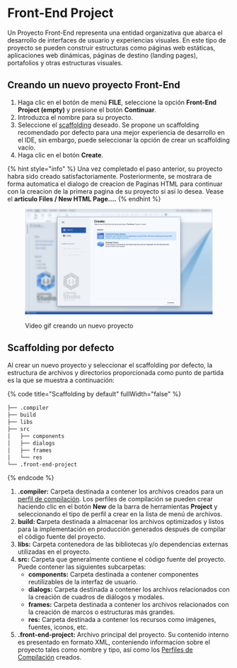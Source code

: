 # Front-End Project

Un Proyecto Front-End representa una entidad organizativa que abarca el desarrollo de interfaces de usuario y experiencias visuales. En este tipo de proyecto se pueden construir estructuras como páginas web estáticas, aplicaciones web dinámicas, páginas de destino (landing pages), portafolios y otras estructuras visuales.

## Creando un nuevo proyecto Front-End

1. Haga clic en el botón de menú **FILE**, seleccione la opción **Front-End Project (empty)** y presione el botón **Continuar**.
2. Introduzca el nombre para su proyecto.&#x20;
3. Seleccione el [scaffolding](https://en.wikipedia.org/wiki/Scaffold\_\(programming\)) deseado. Se propone un scaffolding recomendado por defecto para una mejor experiencia de desarrollo en el IDE, sin embargo, puede seleccionar la opción de crear un scaffolding vacío.
4. Haga clic en el botón **Create**.

{% hint style="info" %}
Una vez completado el paso anterior, su proyecto habra sido creado satisfactoriamente. Posteriormente, se mostrara de forma automatica el dialogo de creacion de Paginas HTML para continuar con la creacion de la primera pagina de su proyecto si asi lo desea. Vease el **articulo Files / New HTML Page....**
{% endhint %}

<div align="left">

<figure><img src="../.gitbook/assets/new_front_end_project.jpg" alt=""><figcaption><p>Video gif creando un nuevo proyecto</p></figcaption></figure>

</div>

## Scaffolding por defecto

Al crear un nuevo proyecto y seleccionar el scaffolding por defecto, la estructura de archivos y directorios proporcionada como punto de partida es la que se muestra a continuación:

{% code title="Scaffolding by default" fullWidth="false" %}
```
├── .compiler
├── build
├── libs
├── src
│   ├── components
│   ├── dialogs
│   ├── frames
│   └── res
└── .front-end-project
```
{% endcode %}

1. **.compiler:** Carpeta destinada a contener los archivos creados para un [perfil de compilación](broken-reference). Los perfiles de compilación se pueden crear haciendo clic en el botón **New** de la barra de herramientas **Project** y seleccionando el tipo de perfil a crear en la lista de menú de archivos.
2. **build: C**arpeta destinada a almacenar los archivos optimizados y listos para la implementación en producción generados después de compilar el código fuente del proyecto.
3. **libs:** Carpeta contenedora de las bibliotecas y/o dependencias externas utilizadas en el proyecto.
4. **src:** Carpeta que generalmente contiene el código fuente del proyecto. Puede contener las siguientes subcarpetas:
   * **components:** Carpeta destinada a contener componentes reutilizables de la interfaz de usuario.
   * **dialogs:** Carpeta destinada a contener los archivos relacionados con la creación de cuadros de diálogos y modales.
   * **frames:** Carpeta destinada a contener los archivos relacionados con la creación de marcos o estructuras más grandes.
   * **res:** Carpeta destinada a contener los recursos como imágenes, fuentes, iconos, etc.
5. **.front-end-project:** Archivo principal del proyecto. Su contenido interno es presentado en formato XML, conteniendo informacion sobre el proyecto tales como nombre y tipo, así como los [Perfiles de Compilación](files/compiler-profiles/) creados.

